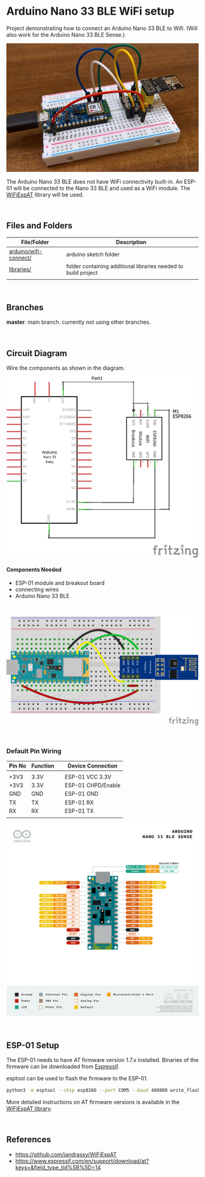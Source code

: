 # Arduino Nano 33 BLE WiFi setup

Project demonstrating how to connect an Arduino Nano 33 BLE to Wifi. (Will also work for the Arduino Nano 33 BLE Sense.)

![arduino nano 33 ble connected to esp-01](assets/nano33ble-esp01-600.jpg)

The Arduino Nano 33 BLE does not have WiFi connectivity built-in. An ESP-01 will be connected to the Nano 33 BLE and used as a WiFi module. The [WiFiEspAT](https://github.com/jandrassy/WiFiEspAT) library will be used.

<br />

## Files and Folders

| File/Folder | Description |
|--- | --- |
| [arduino/wifi-connect/](arduino/wifi-connect/) | arduino sketch folder | 
| [libraries/](libraries/) | folder containing additional libraries needed to build project |
|  |  |

<br>

## Branches

**master**: main branch. currently not using other branches.

<br>

## Circuit Diagram

Wire the components as shown in the diagram.

![circuit diagram](assets/arduino-nano-33-ble-wifi-circuit-diagram_schem.png)

#### Components Needed
* ESP-01 module and breakout board
* connecting wires
* Arduino Nano 33 BLE

<br />

![breadboard diagram](assets/arduino-nano-33-ble-wifi-circuit-diagram_bb.png)

<br />

### Default Pin Wiring

| Pin No | Function |  | Device Connection |
| --- | --- | --- | --- |
|  |  |  |  |
| +3V3 | 3.3V |  | ESP-01 VCC 3.3V |
| +3V3 | 3.3V |  | ESP-01 CHPD/Enable |
| GND | GND |  | ESP-01 GND |
| TX | TX |  | ESP-01 RX |
| RX | RX |  | ESP-01 TX |
|  |  |  |  |

![pin diagram](assets/Pinout-NANOsense_latest.png)

<br />

## ESP-01 Setup

The ESP-01 needs to have AT firmware version 1.7.x installed. Binaries of the firmware can be downloaded from [Espressif](https://www.espressif.com/en/support/download/at?keys=&field_type_tid%5B%5D=14).

esptool can be used to flash the firmware to the ESP-01.

```bash
python3 -m esptool --chip esp8266 --port COM5 --baud 460800 write_flash --flash_size 1MB 0x0 boot_v1.7.bin 0x01000 at/512+512/user1.1024.new.2.bin 0xfb000 blank.bin 0xfc000 esp_init_data_default_v08.bin 0xfe000 blank.bin 0x7e000 blank.bin
```

More detailed instructions on AT firmware versions is available in the [WiFiEspAT library](https://github.com/jandrassy/WiFiEspAT#at-firmware-versions).

<br />

## References

- https://github.com/jandrassy/WiFiEspAT
- https://www.espressif.com/en/support/download/at?keys=&field_type_tid%5B%5D=14
